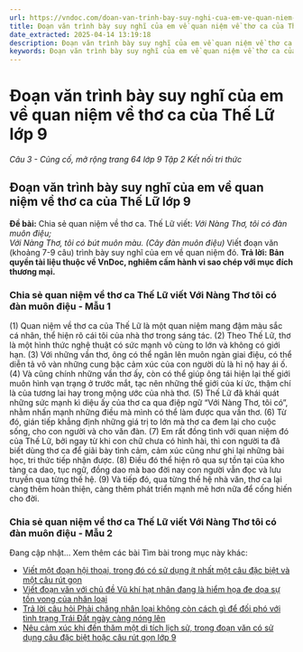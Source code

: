 ```yaml
---
url: https://vndoc.com/doan-van-trinh-bay-suy-nghi-cua-em-ve-quan-niem-ve-tho-ca-cua-the-lu-lop-9-326414
title: Đoạn văn trình bày suy nghĩ của em về quan niệm về thơ ca của Thế Lữ lớp 9 - Câu 3 - Củng cố, mở rộng trang 64 lớp 9 Tập 2 Kết nối tri thức - VnDoc.com
date_extracted: 2025-04-14 13:19:18
description: Đoạn văn trình bày suy nghĩ của em về quan niệm về thơ ca của Thế Lữ do VnDoc biện soạn, nhằm giúp các em HS có thêm tài liệu tham khảo và có những ý tưởng đa dạng khi thực hành kĩ năng Viết ở lớp 9.
keywords: Đoạn văn trình bày suy nghĩ của em về quan niệm về thơ ca của Thế Lữ,trình bày suy nghĩ của em về quan niệm về thơ ca của Thế Lữ,Câu 3 Củng cố,mở rộng trang 64 lớp 9 Tập 2 Kết nối tri thức,Chia sẻ quan niệm về thơ ca Thế Lữ viết Với Nàng Thơ tôi có đàn muôn điệu văn mẫu lớp 9
---
```


# Đoạn văn trình bày suy nghĩ của em về quan niệm về thơ ca của Thế Lữ lớp 9
 _Câu 3 - Củng cố, mở rộng trang 64 lớp 9 Tập 2 Kết nối tri thức_
## **Đoạn văn trình bày suy nghĩ của em về quan niệm về thơ ca của Thế Lữ lớp 9**
**Đề bài:** Chia sẻ quan niệm về thơ ca. Thế Lữ viết:
_Với Nàng Thơ, tôi có đàn muôn điệu;_  
_Với Nàng Thơ, tôi có bút muôn màu._
_\(Cây đàn muôn điệu\)_
Viết đoạn văn \(khoảng 7-9 câu\) trình bày suy nghĩ của em về quan niệm đó.
**Trả lời:**
**Bản quyền tài liệu thuộc về VnDoc, nghiêm cấm hành vi sao chép với mục đích thương mại.**
### Chia sẻ quan niệm về thơ ca Thế Lữ viết Với Nàng Thơ tôi có đàn muôn điệu - Mẫu 1
\(1\) Quan niệm về thơ ca của Thế Lữ là một quan niệm mang đậm màu sắc cá nhân, thể hiện rõ cái tôi của nhà thơ trong sáng tác. \(2\) Theo Thế Lữ, thơ là một hình thức nghệ thuật có sức mạnh vô cùng to lớn và không có giới hạn. \(3\) Với những vần thơ, ông có thể ngân lên muôn ngàn giai điệu, có thể diễn tả vô vàn những cung bậc cảm xúc của con người dù là hỉ nộ hay ái ố. \(4\) Và cũng chính những vần thơ ấy, còn có thể giúp ông tái hiện lại thế giới muôn hình vạn trạng ở trước mắt, tạc nên những thế giới của kí ức, thậm chí là của tương lai hay trong mộng ước của nhà thơ. \(5\) Thế Lữ đã khái quát những sức mạnh kì diệu ấy của thơ ca qua điệp ngữ “Với Nàng Thơ, tôi có”, nhằm nhấn mạnh những điều mà mình có thể làm được qua vần thơ. \(6\) Từ đó, gián tiếp khẳng định những giá trị to lớn mà thơ ca đem lại cho cuộc sống, cho con người và cho văn đàn. \(7\) Em rất đồng tình với quan niệm đó của Thế Lữ, bởi ngay từ khi con chữ chưa có hình hài, thì con người ta đã biết dùng thơ ca để giãi bày tình cảm, cảm xúc cũng như ghi lại những bài học, tri thức tiếp nhận được. \(8\) Điều đó thể hiện rõ qua sự tồn tại của kho tàng ca dao, tục ngữ, đồng dao mà bao đời nay con người vẫn đọc và lưu truyền qua từng thế hệ. \(9\) Và tiếp đó, qua từng thế hệ nhà văn, thơ ca lại càng thêm hoàn thiện, càng thêm phát triển mạnh mẽ hơn nữa để cống hiến cho đời.
### Chia sẻ quan niệm về thơ ca Thế Lữ viết Với Nàng Thơ tôi có đàn muôn điệu - Mẫu 2
Đang cập nhật…
Xem thêm các bài Tìm bài trong mục này khác:
  * [Viết một đoạn hội thoại, trong đó có sử dụng ít nhất một câu đặc biệt và một câu rút gọn](</doan-hoi-thoai-co-su-dung-it-nhat-mot-cau-dac-biet-va-mot-cau-rut-gon-lop-9-326476>)
  * [Viết đoạn văn với chủ đề Vũ khí hạt nhân đang là hiểm họa đe dọa sự tồn vong của nhân loại](</viet-doan-van-voi-chu-de-vu-khi-hat-nhan-dang-la-hiem-hoa-de-doa-su-ton-vong-cua-nhan-loai-lop-9-326415>)
  * [Trả lời câu hỏi Phải chăng nhân loại không còn cách gì để đối phó với tình trạng Trái Đất ngày càng nóng lên](</doan-van-phai-chang-nhan-loai-khong-con-cach-gi-de-doi-pho-voi-tinh-trang-trai-dat-ngay-cang-nong-len-lop-9-326468>)
  * [Nêu cảm xúc khi đến thăm một di tích lịch sử, trong đoạn văn có sử dụng câu đặc biệt hoặc câu rút gọn lớp 9](</doan-van-neu-cam-xuc-khi-den-tham-mot-di-tich-lich-su-trong-doan-van-co-su-dung-cau-dac-biet-hoac-cau-rut-gon-326486>)


